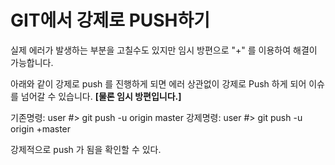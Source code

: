 # GIT에서 강제로 PUSH하기

  실제 에러가 발생하는 부분을 고칠수도 있지만 임시 방편으로 "+" 를 이용하여 해결이 가능합니다.

아래와 같이 강제로 push 를 진행하게 되면 에러 상관없이 강제로 Push 하게 되어 이슈를 넘어갈 수 있습니다.
**[물론 임시 방편입니다.]**

기존명령:  user #> git push -u origin master
강제명령:  user #> git push -u origin +master

강제적으로 push 가 됨을 확인할 수 있다.   